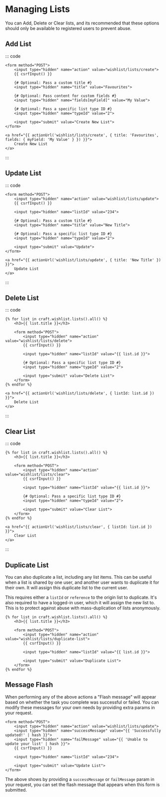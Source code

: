 # Managing Lists
You can Add, Delete or Clear lists, and its recommended that these options should only be available to registered users to prevent abuse.

## Add List

::: code
```twig Form
<form method="POST">
    <input type="hidden" name="action" value="wishlist/lists/create">
    {{ csrfInput() }}

    {# Optional: Pass a custom title #}
    <input type="hidden" name="title" value="Favourites">

    {# Optional: Pass content for custom fields #}
    <input type="hidden" name="fields[myField]" value="My Value">

    {# Optional: Pass a specific list type ID #}
    <input type="hidden" name="typeId" value="2">

    <input type="submit" value="Create New List">
</form>
```

```twig URL
<a href="{{ actionUrl('wishlist/lists/create', { title: 'Favourites', fields: { myField: 'My Value' } }) }}">
    Create New List
</a>
```
:::

## Update List

::: code
```twig Form
<form method="POST">
    <input type="hidden" name="action" value="wishlist/lists/update">
    {{ csrfInput() }}

    <input type="hidden" name="listId" value="234">

    {# Optional: Pass a custom title #}
    <input type="hidden" name="title" value="New Title">

    {# Optional: Pass a specific list type ID #}
    <input type="hidden" name="typeId" value="2">

    <input type="submit" value="Update">
</form>
```

```twig URL
<a href="{{ actionUrl('wishlist/lists/update', { title: 'New Title' }) }}">
    Update List
</a>
```
:::


## Delete List

::: code
```twig Form
{% for list in craft.wishlist.lists().all() %}
    <h3>{{ list.title }}</h3>

    <form method="POST">
        <input type="hidden" name="action" value="wishlist/lists/delete">
        {{ csrfInput() }}

        <input type="hidden" name="listId" value="{{ list.id }}">

        {# Optional: Pass a specific list type ID #}
        <input type="hidden" name="typeId" value="2">

        <input type="submit" value="Delete List">
    </form>
{% endfor %}
```

```twig URL
<a href="{{ actionUrl('wishlist/lists/delete', { listId: list.id }) }}">
    Delete List
</a>
```
:::


## Clear List

::: code
```twig Form
{% for list in craft.wishlist.lists().all() %}
    <h3>{{ list.title }}</h3>

    <form method="POST">
        <input type="hidden" name="action" value="wishlist/lists/clear">
        {{ csrfInput() }}

        <input type="hidden" name="listId" value="{{ list.id }}">

        {# Optional: Pass a specific list type ID #}
        <input type="hidden" name="typeId" value="2">

        <input type="submit" value="Clear List">
    </form>
{% endfor %}
```

```twig URL
<a href="{{ actionUrl('wishlist/lists/clear', { listId: list.id }) }}">
    Clear List
</a>
```
:::


## Duplicate List
You can also duplicate a list, including any list items. This can be useful when a list is shared by one user, and another user wants to duplicate it for their own. It will assign this duplicate list to the current user.

This requires either a `listId` or `reference` to the origin list to duplicate. It's also required to have a logged-in user, which it will assign the new list to. This is to protect against abuse with mass-duplication of lists anonymously.

```twig
{% for list in craft.wishlist.lists().all() %}
    <h3>{{ list.title }}</h3>

    <form method="POST">
        <input type="hidden" name="action" value="wishlist/lists/duplicate-list">
        {{ csrfInput() }}

        <input type="hidden" name="listId" value="{{ list.id }}">

        <input type="submit" value="Duplicate List">
    </form>
{% endfor %}
```


## Message Flash
When performing any of the above actions a "Flash message" will appear based on whether the task you complete was successful or failed. You can modify these messages for your own needs by providing extra params in your request.

```twig
<form method="POST">
    <input type="hidden" name="action" value="wishlist/lists/update">
    <input type="hidden" name="successMessage" value="{{ 'Successfully updated!' | hash }}">
    <input type="hidden" name="failMessage" value="{{ 'Unable to update your list' | hash }}">
    {{ csrfInput() }}

    <input type="hidden" name="listId" value="234">

    <input type="submit" value="Update List">
</form>
```

The above shows by providing a `successMessage` or `failMessage` param in your request, you can set the flash message that appears when this form is submitted.